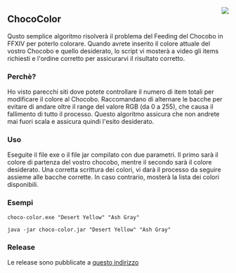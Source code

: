 <img src="https://ffxivita.it/wp-content/uploads/2020/05/a158a0f3.png" align="right"></img>
## ChocoColor
Qusto semplice algoritmo risolverà il problema del Feeding del Chocobo in FFXIV per poterlo colorare. Quando avrete inserito il colore attuale del vostro Chocobo e quello desiderato, lo script vi mosterà a video gli items richiesti e l'ordine corretto per assicurarvi il risultato corretto.

### Perchè?
Ho visto parecchi siti dove potete controllare il numero di item totali per modificare il colore al Chocobo. Raccomandano di alternare le bacche per evitare di andare oltre il range del valore RGB (da 0 a 255), che causa il fallimento di tutto il processo. Questo algoritmo assicura che non andrete mai fuori scala e assicura quindi l'esito desiderato.

### Uso
Eseguite il file exe o il file jar compilato con due parametri. Il primo sarà il colore di partenza del vostro chocobo, mentre il secondo sarà il colore desiderato. Una corretta scrittura dei colori, vi darà il processo da seguire assieme alle bacche corrette. In caso contrario, mosterà la lista dei colori disponibili.

### Esempi

```
choco-color.exe "Desert Yellow" "Ash Gray"
```
```
java -jar choco-color.jar "Desert Yellow" "Ash Gray"
``` 

### Release
Le release sono pubblicate a [questo indirizzo](https://github.com/DarkArtek/ChocoColor/releases)
